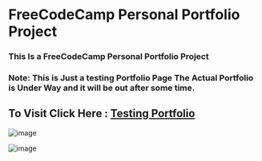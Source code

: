 # FreeCodeCamp Personal Portfolio Project

### This Is a FreeCodeCamp Personal Portfolio Project
 
### Note: This is Just a testing Portfolio Page The Actual Portfolio is Under Way and it will be out after some time.


  
 ## To Visit Click Here : <a href = "https://shubham996633.github.io/FreeCodeCamp_Personal_Portfolio/">Testing Portfolio </a>
 
 
![image](https://user-images.githubusercontent.com/65014926/184369696-7eb189e9-9618-470c-92b7-8f443efe44a5.png)

![image](https://user-images.githubusercontent.com/65014926/187136143-cd5cbf0e-8414-4e42-864a-832d7b32e161.png)

  
  
